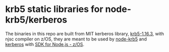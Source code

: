 # krb5 static libraries for node-krb5/kerberos
The binaries in this repo are built from MIT kerberos library, [krb5-1.16.3](https://github.com/krb5/krb5), with njsc compiler on z/OS, they are meant to be used by [node-krb5](https://github.com/adaltas/node-krb5) and [kerberos](https://github.com/mongodb-js/kerberos) with [SDK for Node.js - z/OS](https://www.ibm.com/ca-en/marketplace/sdk-nodejs-compiler-zos).
